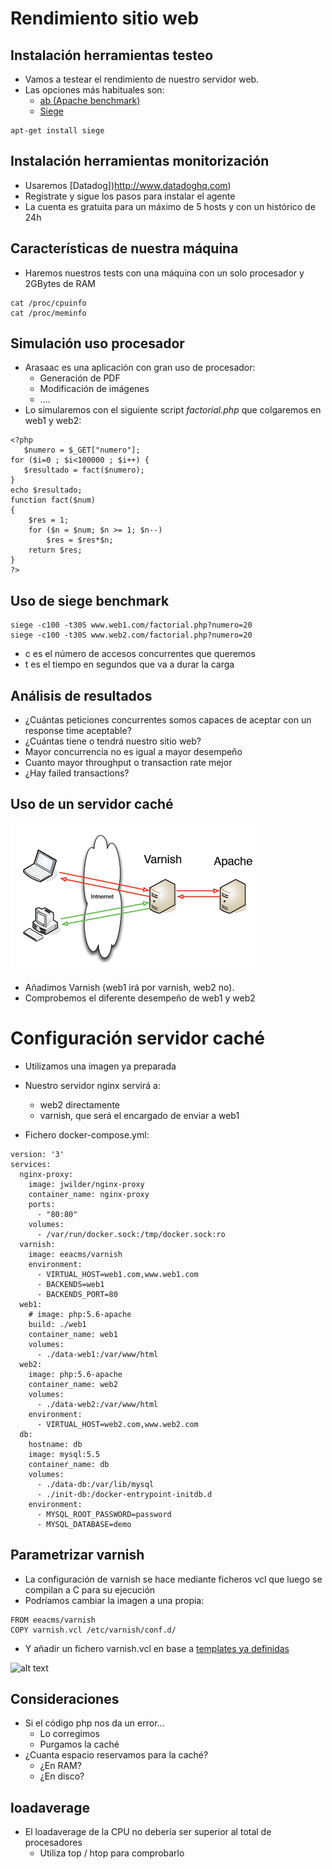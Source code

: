 # Rendimiento sitio web


## Instalación herramientas testeo
- Vamos a testear el rendimiento de nuestro servidor web.
- Las opciones más habituales son: 
  - [ab (Apache benchmark)](https://httpd.apache.org/docs/2.4/programs/ab.html) 
  - [Siege](https://www.joedog.org/siege-home/)

```
apt-get install siege
```


## Instalación herramientas monitorización
- Usaremos [Datadog])http://www.datadoghq.com)
- Registrate y sigue los pasos para instalar el agente
- La cuenta es gratuita para un máximo de 5 hosts y con un histórico de 24h


## Características de nuestra máquina

- Haremos nuestros tests con una máquina con un solo procesador y 2GBytes de RAM

```
cat /proc/cpuinfo
cat /proc/meminfo
```


## Simulación uso procesador

- Arasaac es una aplicación con gran uso de procesador:
  - Generación de PDF
  - Modificación de imágenes
  - ....
- Lo simularemos con el siguiente script *factorial.php* que colgaremos en web1 y web2:

```
<?php
   $numero = $_GET["numero"];
for ($i=0 ; $i<100000 ; $i++) {
   $resultado = fact($numero);
}
echo $resultado;
function fact($num)
{
    $res = 1;
    for ($n = $num; $n >= 1; $n--)
        $res = $res*$n;
    return $res;
}
?>
```


## Uso de siege benchmark

```
siege -c100 -t30S www.web1.com/factorial.php?numero=20
siege -c100 -t30S www.web2.com/factorial.php?numero=20
```

- c es el número de accesos concurrentes que queremos
- t es el tiempo en segundos que va a durar la carga


## Análisis de resultados

- ¿Cuántas peticiones concurrentes somos capaces de aceptar con un response time aceptable?
- ¿Cuántas tiene o tendrá nuestro sitio web?
- Mayor concurrencia no es igual a mayor desempeño
- Cuanto mayor throughput o transaction rate mejor
- ¿Hay failed transactions?


## Uso de un servidor caché

![alt text](./images/varnish-apache.png "Arquitectura servidor caché")  

- Añadimos Varnish (web1 irá por varnish, web2 no).
- Comprobemos el diferente desempeño de web1 y web2


# Configuración servidor caché

- Utilizamos una imagen ya preparada
- Nuestro servidor nginx servirá a:
  - web2 directamente
  - varnish, que será el encargado de enviar a web1

- Fichero docker-compose.yml:


```
version: '3'
services:
  nginx-proxy:
    image: jwilder/nginx-proxy
    container_name: nginx-proxy
    ports:
      - "80:80"
    volumes:
      - /var/run/docker.sock:/tmp/docker.sock:ro
  varnish:
    image: eeacms/varnish
    environment:
      - VIRTUAL_HOST=web1.com,www.web1.com
      - BACKENDS=web1
      - BACKENDS_PORT=80
  web1:
    # image: php:5.6-apache
    build: ./web1
    container_name: web1
    volumes:
      - ./data-web1:/var/www/html
  web2:
    image: php:5.6-apache
    container_name: web2
    volumes:
      - ./data-web2:/var/www/html
    environment:
      - VIRTUAL_HOST=web2.com,www.web2.com
  db:
    hostname: db
    image: mysql:5.5
    container_name: db
    volumes:
      - ./data-db:/var/lib/mysql
      - ./init-db:/docker-entrypoint-initdb.d
    environment:
      - MYSQL_ROOT_PASSWORD=password
      - MYSQL_DATABASE=demo
```

## Parametrizar varnish
- La configuración de varnish se hace mediante ficheros vcl que luego se compilan a C para su ejecución
- Podríamos cambiar la imagen a una propia:

```
FROM eeacms/varnish
COPY varnish.vcl /etc/varnish/conf.d/
```

- Y añadir un fichero varnish.vcl en base a [templates ya definidas](https://github.com/mattiasgeniar/varnish-4.0-configuration-templates)


![alt text](./images/vlc.png "Mapa conceptual varnish")  


## Consideraciones
- Si el código php nos da un error...
  -  Lo corregimos
  -  Purgamos la caché
- ¿Cuanta espacio reservamos para la caché?
  - ¿En RAM?
  - ¿En disco?
  

## loadaverage
- El loadaverage de la CPU no debería ser superior al total de procesadores
  - Utiliza top / htop para comprobarlo